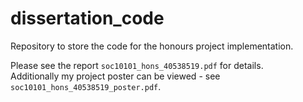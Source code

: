 # dissertation_code
Repository to store the code for the honours project implementation.

Please see the report `soc10101_hons_40538519.pdf` for details.  
Additionally my project poster can be viewed - see `soc10101_hons_40538519_poster.pdf`.